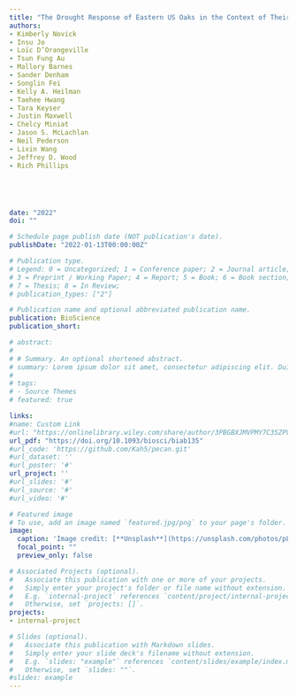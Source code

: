 ```yaml
---
title: "The Drought Response of Eastern US Oaks in the Context of Their Declining Abundance"
authors:
- Kimberly Novick
- Insu Jo
- Loïc D’Orangeville
- Tsun Fung Au
- Mallory Barnes
- Sander Denham
- Songlin Fei
- Kelly A. Heilman
- Taehee Hwang
- Tara Keyser
- Justin Maxwell
- Chelcy Miniat
- Jason S. McLachlan
- Neil Pederson
- Lixin Wang
- Jeffrey D. Wood
- Rich Phillips





date: "2022"
doi: ""

# Schedule page publish date (NOT publication's date).
publishDate: "2022-01-13T00:00:00Z"

# Publication type.
# Legend: 0 = Uncategorized; 1 = Conference paper; 2 = Journal article;
# 3 = Preprint / Working Paper; 4 = Report; 5 = Book; 6 = Book section;
# 7 = Thesis; 8 = In Review;
# publication_types: ["2"]

# Publication name and optional abbreviated publication name.
publication: BioScience
publication_short: 

# abstract: 
# 
# # Summary. An optional shortened abstract.
# summary: Lorem ipsum dolor sit amet, consectetur adipiscing elit. Duis posuere tellus ac convallis placerat. Proin tincidunt magna sed ex sollicitudin condimentum.
# 
# tags:
# - Source Themes
# featured: true

links:
#name: Custom Link
#url: "https://onlinelibrary.wiley.com/share/author/3PBGBXJMVPMY7C35ZPVY?target=10.1111/gcb.16038"
url_pdf: "https://doi.org/10.1093/biosci/biab135"
#url_code: 'https://github.com/Kah5/pecan.git'
#url_dataset: ''
#url_poster: '#'
url_project: ''
#url_slides: '#'
#url_source: '#'
#url_video: '#'

# Featured image
# To use, add an image named `featured.jpg/png` to your page's folder. 
image:
  caption: 'Image credit: [**Unsplash**](https://unsplash.com/photos/pLCdAaMFLTE)'
  focal_point: ""
  preview_only: false

# Associated Projects (optional).
#   Associate this publication with one or more of your projects.
#   Simply enter your project's folder or file name without extension.
#   E.g. `internal-project` references `content/project/internal-project/index.md`.
#   Otherwise, set `projects: []`.
projects:
- internal-project

# Slides (optional).
#   Associate this publication with Markdown slides.
#   Simply enter your slide deck's filename without extension.
#   E.g. `slides: "example"` references `content/slides/example/index.md`.
#   Otherwise, set `slides: ""`.
#slides: example
---
```




